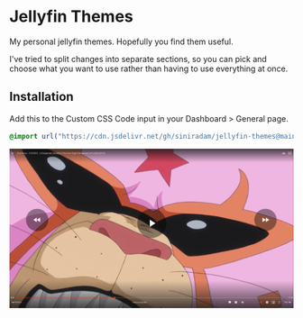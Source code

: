 # Jellyfin Themes
My personal jellyfin themes. Hopefully you find them useful.

I've tried to split changes into separate sections, so you can pick and choose what you want to use rather than having to use everything at once.


## Installation
Add this to the Custom CSS Code input in your Dashboard > General page.
```css
@import url("https://cdn.jsdelivr.net/gh/siniradam/jellyfin-themes@main/comfort/main.css");
```

![Comfort Player](https://raw.githubusercontent.com/siniradam/jellyfin-themes/main/comfort/screenshots/player.png)
